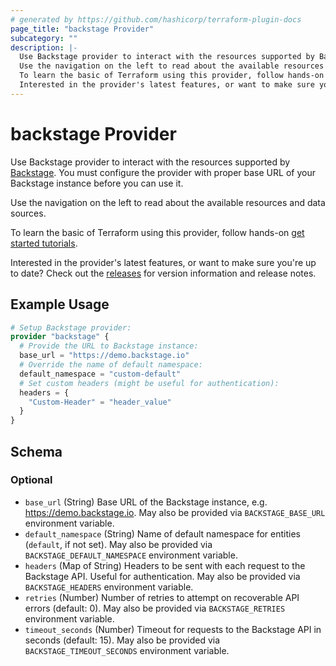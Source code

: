 ```yaml
---
# generated by https://github.com/hashicorp/terraform-plugin-docs
page_title: "backstage Provider"
subcategory: ""
description: |-
  Use Backstage provider to interact with the resources supported by Backstage https://backstage.io. You must configure the provider with proper base URL of your Backstage instance before you can use it.
  Use the navigation on the left to read about the available resources and data sources.
  To learn the basic of Terraform using this provider, follow hands-on get started tutorials https://learn.hashicorp.com/tutorials/terraform/infrastructure-as-code.
  Interested in the provider's latest features, or want to make sure you're up to date? Check out the releases https://github.com/tdabasinskas/terraform-provider-backstage/releases for version information and release notes.
---
```


# backstage Provider

Use Backstage provider to interact with the resources supported by [Backstage](https://backstage.io). You must configure the provider with proper base URL of your Backstage instance before you can use it.

Use the navigation on the left to read about the available resources and data sources.

 To learn the basic of Terraform using this provider, follow hands-on [get started tutorials](https://learn.hashicorp.com/tutorials/terraform/infrastructure-as-code).

Interested in the provider's latest features, or want to make sure you're up to date? Check out the [releases](https://github.com/tdabasinskas/terraform-provider-backstage/releases) for version information and release notes.

## Example Usage

```terraform
# Setup Backstage provider:
provider "backstage" {
  # Provide the URL to Backstage instance:
  base_url = "https://demo.backstage.io"
  # Override the name of default namespace:
  default_namespace = "custom-default"
  # Set custom headers (might be useful for authentication):
  headers = {
    "Custom-Header" = "header_value"
  }
}
```

<!-- schema generated by tfplugindocs -->
## Schema

### Optional

- `base_url` (String) Base URL of the Backstage instance, e.g. https://demo.backstage.io. May also be provided via `BACKSTAGE_BASE_URL` environment variable.
- `default_namespace` (String) Name of default namespace for entities (`default`, if not set). May also be provided via `BACKSTAGE_DEFAULT_NAMESPACE` environment variable.
- `headers` (Map of String) Headers to be sent with each request to the Backstage API. Useful for authentication. May also be provided via `BACKSTAGE_HEADERS` environment variable.
- `retries` (Number) Number of retries to attempt on recoverable API errors (default: 0). May also be provided via `BACKSTAGE_RETRIES` environment variable.
- `timeout_seconds` (Number) Timeout for requests to the Backstage API in seconds (default: 15). May also be provided via `BACKSTAGE_TIMEOUT_SECONDS` environment variable.
